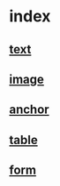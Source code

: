 











<h1>
    index
</h1>


<h2><a href="https://bmnbjo.github.io/text/">text</a></h2>

<h2><a href="https://bmnbjo.github.io/image/">image</a></h2>

<h2><a href="https://bmnbjo.github.io/anchor/">anchor</a></h2>

<h2><a href="https://bmnbjo.github.io/table/">table</a></h2>

<h2><a href="https://bmnbjo.github.io/form/">form</a></h2>





